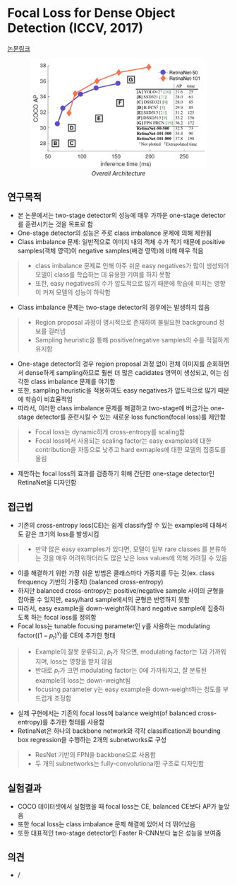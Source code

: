 # Focal Loss for Dense Object Detection (ICCV, 2017)

[논문링크](https://openaccess.thecvf.com/content_iccv_2017/html/Lin_Focal_Loss_for_ICCV_2017_paper.html)

<p align="center">
    <img width="400" alt='fig1' src="./img/02_11_01.png?raw=true"></br>
    <em><font size=2>Overall Architecture</font></em>
</p>

## 연구목적
- 본 논문에서는 two-stage detector의 성능에 매우 가까운 one-stage detector를 훈련시키는 것을 목표로 함
- One-stage detector의 성능은 주로 class imbalance 문제에 의해 제한됨
- Class imbalance 문제: 일반적으로 이미지 내의 객체 수가 적기 때문에 positive samples(객체 영역)이 negative samples(배경 영역)에 비해 매우 적음
> - class imbalance 문제로 인해 아주 쉬운 easy negatives가 많이 생성되어 모델이 class를 학습하는 데 유용한 기여를 하지 못함
> - 또한, easy negatives의 수가 압도적으로 많기 때문에 학습에 미치는 영향이 커져 모델의 성능이 하락함
- Class imbalance 문제는 two-stage detector의 경우에는 발생하지 않음
> - Region proposal 과정이 명시적으로 존재하여 불필요한 background 정보를 걸러냄
> - Sampling heuristic을 통해 positive/negative samples의 수를 적절하게 유지함
- One-stage detector의 경우 region proposal 과정 없이 전체 이미지를 순회하면서 dense하게 sampling하므로 훨씬 더 많은 cadidates 영역이 생성되고, 이는 심각한 class imbalance 문제를 야기함
- 또한, sampling heuristic을 적용하여도 easy negatives가 압도적으로 많기 때문에 학습이 비효율적임
- 따라서, 이러한 class imbalance 문제를 해결하고 two-stage에 버금가는 one-stage detector를 훈련시킬 수 있는 새로운 loss function(focal loss)를 제안함
> - Focal loss는 dynamic하게 cross-entropy를 scaling함
> - Focal loss에서 사용되는 scaling factor는 easy examples에 대한 contribution을 자동으로 낮추고 hard exmaples에 대한 모델의 집중도를 올림
- 제안하는 focal loss의 효과를 검증하기 위해 간단한 one-stage detector인 RetinaNet을 디자인함

## 접근법
- 기존의 cross-entropy loss(CE)는 쉽게 classify할 수 있는 examples에 대해서도 같은 크기의 loss를 발생시킴
> - 만약 많은 easy examples가 있다면, 모델이 일부 rare classes 를 분류하는 것을 매우 어려워하더라도 많은 낮은 loss values에 의해 가려질 수 있음
- 이를 해결하기 위한 가장 쉬운 방법은 클래스마다 가중치를 두는 것(ex. class frequency 기반의 가중치) (balanced cross-entropy)
- 하지만 balanced cross-entropy는 positive/negative sample 사이의 균형을 잡아줄 수 있지만, easy/hard sample에서의 균형은 반영하지 못함
- 따라서, easy example을 down-weight하여 hard negative sample에 집중하도록 하는 focal loss를 정의함
- Focal loss는 tunable focusing parameter인 $\gamma$를 사용하는 modulating factor($(1-p_{t})^{\gamma}$)를 CE에 추가한 형태
> - Example이 잘못 분류되고, $p_t$가 작으면, modulating factor는 1과 가까워지며, loss는 영향을 받지 않음
> - 반대로 $p_t$가 크면 modulating factor는 0에 가까워지고, 잘 분류된 example의 loss는 down-weight됨
> - focusing parameter $\gamma$는 easy example을 down-weight하는 정도를 부드럽게 조정함
- 실제 구현에서는 기존의 focal loss에 balance weight(of balanced cross-entropy)를 추가한 형태를 사용함
- RetinaNet은 하나의 backbone network와 각각 classification과 bounding box regression을 수행하는 2개의 subnetworks로 구성
> - ResNet 기반의 FPN을 backbone으로 사용함
> - 두 개의 subnetworks는 fully-convolutional한 구조로 디자인함

## 실험결과
- COCO 데이터셋에서 실험했을 때 focal loss는 CE, balanced CE보다 AP가 높았음
- 또한 focal loss는 class imbalance 문제 해결에 있어서 더 뛰어났음
- 또한 대표적인 two-stage detector인 Faster R-CNN보다 높은 성능을 보여줌

## 의견
- /